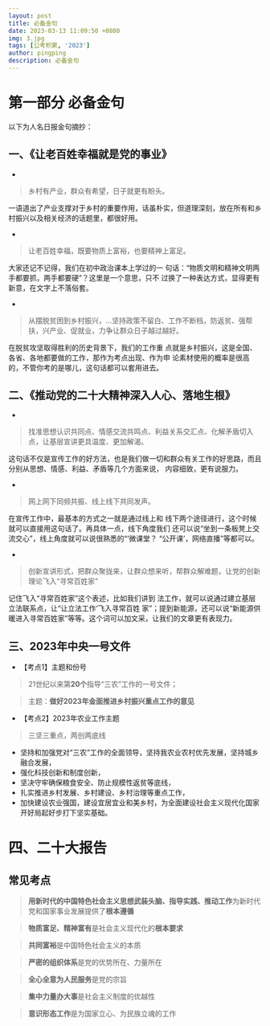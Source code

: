 ```yaml
---
layout: post
title: 必备金句
date: 2023-03-13 11:09:50 +0800
img: 3.jpg
tags: [公考积累, '2023']
author: pingping
description: 必备金句
---
```


# 第一部分 必备金句

以下为人名日报金句摘抄：

## 一、《让老百姓幸福就是党的事业》
* 
> 乡村有产业，群众有希望，日子就更有盼头。

一语道出了产业支撑对于乡村的重要作用，话虽朴实，但道理深刻，放在所有和乡村振兴以及相关经济的话题里，都很好用。

* 
> 让老百姓幸福，既要物质上富裕，也要精神上富足。

大家还记不记得，我们在初中政治课本上学过的一
句话：“物质文明和精神文明两手都要抓，两手都要硬”？这里是一个意思，只不
过换了一种表达方式，显得更有新意，在文字上不落俗套。

* 
> 从摆脱贫困到乡村振兴，…坚持政策不留白、工作不断档，防返贫、强帮扶，兴产业、促就业，力争让群众日子越过越好。

在脱贫攻坚取得胜利的历史背景下，我们的工作重
点就是乡村振兴，这是全国、各省、各地都要做的工作，那作为考点出现、作为申
论素材使用的概率是很高的，不管你考的是哪儿，这句话都可以套用进去。

## 二、《推动党的二十大精神深入人心、落地生根》
* 
> 找准思想认识共同点、情感交流共鸣点、利益关系交汇点、化解矛盾切入点，让基层宣讲更具温度、更加解渴。

这句话不仅是宣传工作的好方法，也是我们做一切和群众有关工作的好思路，而且分别从思想、情感、利益、矛盾等几个方面来说，
内容细致，更有说服力。

* 
> 网上网下同频共振、线上线下共同发声。

在宣传工作中，最基本的方式之一就是通过线上和
线下两个途径进行，这个时候就可以直接用这句话了。再具体一点，线下角度我们
还可以说“坐到一条板凳上交流交心”，线上角度就可以说很熟悉的“‘微课堂？
“公开课’，网络直播”等都可以。

* 
> 创新宣讲形式，把群众聚拢来，让群众想来听，帮群众解难题，让党的创新理论飞入“寻常百姓家”

记住飞入“寻常百姓家”这个表述，比如我们讲到
法工作，就可以说通过建立基层立法联系点，让“让立法工作‘飞入寻常百姓
家”；提到新能源，还可以说“新能源供暖进入寻常百姓家”等等。这个词可以加文采，让我们的文章更有表现力。

## 三、2023年中央一号文件

* 【考点1】主题和份号

>  21世纪以来第**20个**指导“三农”工作的一号文件；

> 主题：**做好2023年金面推进乡村振兴重点工作的意见**

* 【考点2】2023年农业工作主题

> 三坚三重点，两创两底线

* 坚持和加强党对“三农”工作的全面领导，坚持我农业农村优先发展，坚持城乡融合发展，
* 强化科技创新和制度创新，
* 坚决守牢确保粮食安全、防止规模性返贫等底线，
* 扎实推进乡村发展、乡村建设、乡村治理等重点工作，
* 加快建设农业强国，建设宜居宜业和美乡村，为全面建设社会主义现代化国家开好局起好步打下坚实基础。



# 四、二十大报告

## 常见考点

> **用新时代的中国特色社会主义思想武装头脑、指导实践、推动工作**为新时代党和国家事业发展提供了**根本遵循**

> **物质富足、精神富有**是社会主义现代化的**根本要求**

> **共同富裕**是中国特色社会主义的本质

> **严密的组织体系**是党的优势所在、力量所在

> **全心全意为人民服务**是党的宗旨

> **集中力量办大事**是社会主义制度的优越性

> **意识形态工作**是为国家立心、为民族立魂的工作

> 